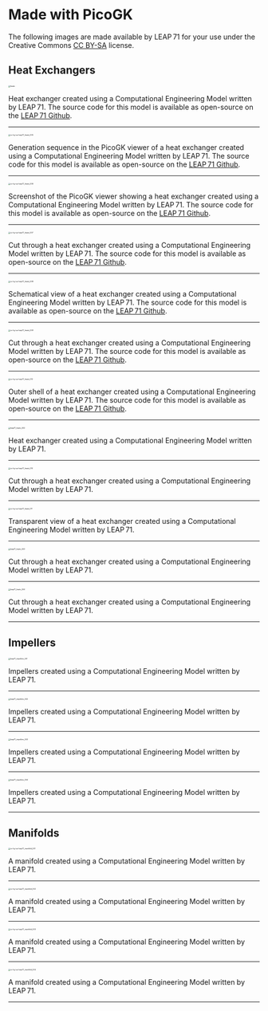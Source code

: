 # Made with PicoGK

The following images are made available by LEAP 71 for your use under the Creative Commons [CC BY-SA](https://creativecommons.org/licenses/by-sa/4.0/) license.

## Heat Exchangers

<img src="images/cc-by-sa-leap71_heatx_001.jpeg" alt="heatx" style="zoom:25%;" />

Heat exchanger created using a Computational Engineering Model written by LEAP 71. The source code for this model is available as open-source on the [LEAP 71 Github](https://github.com/leap71).

------

<img src="images/cc-by-sa-leap71_heatx_005.jpg" alt="cc-by-sa-leap71_heatx_005" style="zoom:25%;" />

Generation sequence in the PicoGK viewer of a heat exchanger created using a Computational Engineering Model written by LEAP 71. The source code for this model is available as open-source on the [LEAP 71 Github](https://github.com/leap71).

------

<img src="images/cc-by-sa-leap71_heatx_006.jpeg" alt="cc-by-sa-leap71_heatx_006" style="zoom:25%;" />

Screenshot of the PicoGK viewer showing a heat exchanger created using a Computational Engineering Model written by LEAP 71. The source code for this model is available as open-source on the [LEAP 71 Github](https://github.com/leap71).

------

<img src="images/cc-by-sa-leap71_heatx_007.jpeg" alt="cc-by-sa-leap71_heatx_007" style="zoom:25%;" />

Cut through a heat exchanger created using a Computational Engineering Model written by LEAP 71. The source code for this model is available as open-source on the [LEAP 71 Github](https://github.com/leap71).

------

<img src="images/cc-by-sa-leap71_heatx_008.jpeg" alt="cc-by-sa-leap71_heatx_008" style="zoom:25%;" />

Schematical view of a heat exchanger created using a Computational Engineering Model written by LEAP 71. The source code for this model is available as open-source on the [LEAP 71 Github](https://github.com/leap71).

------

<img src="images/cc-by-sa-leap71_heatx_009.jpeg" alt="cc-by-sa-leap71_heatx_009" style="zoom:25%;" />

Cut through a heat exchanger created using a Computational Engineering Model written by LEAP 71. The source code for this model is available as open-source on the [LEAP 71 Github](https://github.com/leap71).

------

<img src="images/cc-by-sa-leap71_heatx_012.jpeg" alt="cc-by-sa-leap71_heatx_012" style="zoom:25%;" />

Outer shell of a heat exchanger created using a Computational Engineering Model written by LEAP 71. The source code for this model is available as open-source on the [LEAP 71 Github](https://github.com/leap71).

------

<img src="images/cc-by-sa-leap71_heatx_002.jpeg" alt="leap71_heatx_002" style="zoom:25%;" />

Heat exchanger created using a Computational Engineering Model written by LEAP 71.

------

<img src="images/cc-by-sa-leap71_heatx_010.jpeg" alt="cc-by-sa-leap71_heatx_010" style="zoom:25%;" />

Cut through a heat exchanger created using a Computational Engineering Model written by LEAP 71.

------

<img src="images/cc-by-sa-leap71_heatx_011.jpeg" alt="cc-by-sa-leap71_heatx_011" style="zoom:25%;" />

Transparent view of a heat exchanger created using a Computational Engineering Model written by LEAP 71.

------

<img src="images/cc-by-sa-leap71_heatx_003.jpeg" alt="leap71_heatx_003" style="zoom:25%;" />

Cut through a heat exchanger created using a Computational Engineering Model written by LEAP 71.

------

<img src="images/cc-by-sa-leap71_heatx_004.jpeg" alt="leap71_heatx_004" style="zoom:25%;" />

Cut through a heat exchanger created using a Computational Engineering Model written by LEAP 71.

------

## Impellers

<img src="images/cc-by-sa-leap71_impellers_001.jpeg" alt="leap71_impellers_001" style="zoom:25%;" />

Impellers created using a Computational Engineering Model written by LEAP 71.

------

<img src="images/cc-by-sa-leap71_impellers_002.jpeg" alt="leap71_impellers_002" style="zoom:25%;" />

Impellers created using a Computational Engineering Model written by LEAP 71.

------

<img src="images/cc-by-sa-leap71_impellers_003.jpeg" alt="leap71_impellers_003" style="zoom:25%;" />

Impellers created using a Computational Engineering Model written by LEAP 71.

------

<img src="images/cc-by-sa-leap71_impellers_004.jpeg" alt="leap71_impellers_004" style="zoom:25%;" />

Impellers created using a Computational Engineering Model written by LEAP 71.

------

## Manifolds



<img src="images/cc-by-sa-leap71_manifold_001.jpeg" alt="cc-by-sa-leap71_manifold_001" style="zoom:25%;" />

A manifold created using a Computational Engineering Model written by LEAP 71.

------

<img src="images/cc-by-sa-leap71_manifold_002.jpeg" alt="cc-by-sa-leap71_manifold_002" style="zoom:25%;" />

A manifold created using a Computational Engineering Model written by LEAP 71.

------

<img src="images/cc-by-sa-leap71_manifold_003.jpeg" alt="cc-by-sa-leap71_manifold_003" style="zoom:25%;" />

A manifold created using a Computational Engineering Model written by LEAP 71.

------

<img src="images/cc-by-sa-leap71_manifold_004.jpeg" alt="cc-by-sa-leap71_manifold_004" style="zoom:25%;" />

A manifold created using a Computational Engineering Model written by LEAP 71.

------

